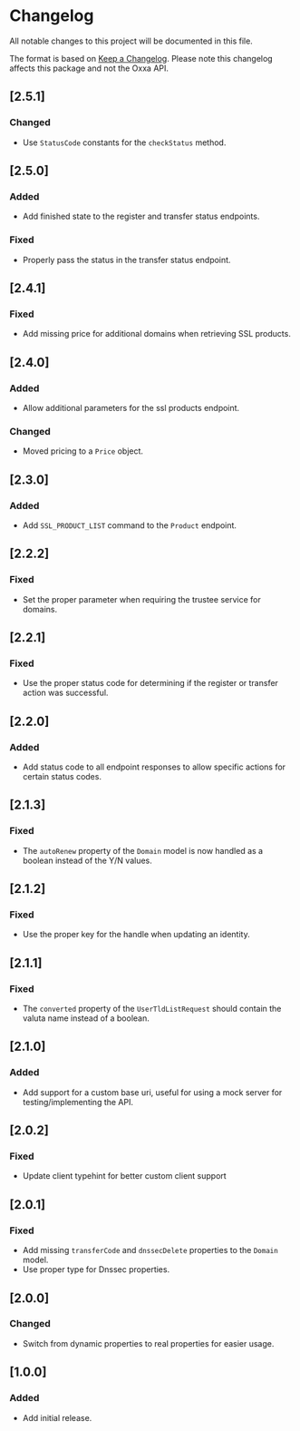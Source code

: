 # Changelog

All notable changes to this project will be documented in this file.

The format is based on [Keep a Changelog](https://keepachangelog.com/en/1.0.0/). Please note this changelog affects 
this package and not the Oxxa API.

## [2.5.1]

### Changed

- Use `StatusCode` constants for the `checkStatus` method.

## [2.5.0]

### Added

- Add finished state to the register and transfer status endpoints.

### Fixed

- Properly pass the status in the transfer status endpoint.

## [2.4.1]

### Fixed

- Add missing price for additional domains when retrieving SSL products.

## [2.4.0]

### Added

- Allow additional parameters for the ssl products endpoint.

### Changed

- Moved pricing to a `Price` object.

## [2.3.0]

### Added

- Add `SSL_PRODUCT_LIST` command to the `Product` endpoint.

## [2.2.2]

### Fixed

- Set the proper parameter when requiring the trustee service for domains.

## [2.2.1]

### Fixed

- Use the proper status code for determining if the register or transfer action was successful.

## [2.2.0]

### Added

- Add status code to all endpoint responses to allow specific actions for certain status codes.

## [2.1.3]

### Fixed

- The `autoRenew` property of the `Domain` model is now handled as a boolean instead of the Y/N values.

## [2.1.2]

### Fixed

- Use the proper key for the handle when updating an identity.

## [2.1.1]

### Fixed

- The `converted` property of the `UserTldListRequest` should contain the valuta name instead of a boolean.

## [2.1.0]

### Added

- Add support for a custom base uri, useful for using a mock server for testing/implementing the API.

## [2.0.2]

### Fixed

- Update client typehint for better custom client support

## [2.0.1]

### Fixed

- Add missing `transferCode` and `dnssecDelete` properties to the `Domain` model.
- Use proper type for Dnssec properties.

## [2.0.0]

### Changed

- Switch from dynamic properties to real properties for easier usage.

## [1.0.0]

### Added

- Add initial release.